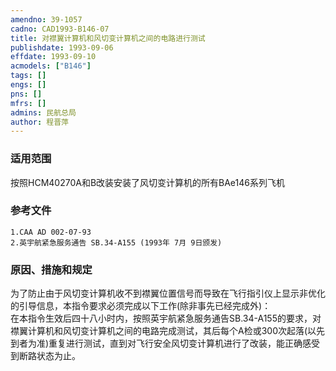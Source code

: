 ```yaml
---
amendno: 39-1057  
cadno: CAD1993-B146-07  
title: 对襟翼计算机和风切变计算机之间的电路进行测试  
publishdate: 1993-09-06  
effdate: 1993-09-10  
acmodels: ["B146"]  
tags: []  
engs: []  
pns: []  
mfrs: []  
admins: 民航总局  
author: 程晋萍  
---
```

  
### 适用范围  
按照HCM40270A和B改装安装了风切变计算机的所有BAe146系列飞机  
  
<!--more-->  
### 参考文件  
    1.CAA AD 002-07-93  
    2.英宇航紧急服务通告 SB.34-A155 (1993年 7月 9日颁发)  
  
### 原因、措施和规定  
为了防止由于风切变计算机收不到襟翼位置信号而导致在飞行指引仪上显示非优化的引导信息，本指令要求必须完成以下工作(除非事先已经完成外)：  
    在本指令生效后四十八小时内，按照英宇航紧急服务通告SB.34-A155的要求，对襟翼计算机和风切变计算机之间的电路完成测试，其后每个A检或300次起落(以先到者为准)重复进行测试，直到对飞行安全风切变计算机进行了改装，能正确感受到断路状态为止。  
